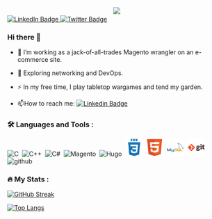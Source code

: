 <div id="header" align="center">
  <img src="https://media.giphy.com/media/M9gbBd9nbDrOTu1Mqx/giphy.gif" width="100"/>
</div>

<div id="badges">
  <a href="https://www.linkedin.com/in/jack-hughes-16662613/">
    <img src="https://img.shields.io/badge/LinkedIn-blue?style=for-the-badge&logo=linkedin&logoColor=white" alt="LinkedIn Badge"/>
  </a>
  <a href="https://twitter.com/MrJackHughes">
    <img src="https://img.shields.io/badge/Twitter-blue?style=for-the-badge&logo=twitter&logoColor=white" alt="Twitter Badge"/>
  </a>
</div>

### Hi there 👋

- :telescope: I’m working as a jack-of-all-trades Magento wrangler on an e-commerce site.

- :seedling: Exploring networking and DevOps.

- :zap: In my free time, I play tabletop wargames and tend my garden.

- :mailbox:How to reach me: [![Linkedin Badge](https://img.shields.io/badge/-Jack_Hughes-blue?style=flat&logo=Linkedin&logoColor=white)](https://www.linkedin.com/in/jack-hughes-16662613/)

### :hammer_and_wrench: Languages and Tools :
<div>
  <img src="https://cdn.jsdelivr.net/gh/devicons/devicon/icons/c/c-original.svg" title="C" alt="C" width="40" height="40" />&nbsp;
  <img src="https://cdn.jsdelivr.net/gh/devicons/devicon/icons/cplusplus/cplusplus-original.svg" title="C++" alt="C++" width="40" height="40" />&nbsp;
  <img src="https://cdn.jsdelivr.net/gh/devicons/devicon/icons/csharp/csharp-original.svg" title="C#" alt="C#" width="40" height="40" />&nbsp;
  <img src="https://cdn.jsdelivr.net/gh/devicons/devicon/icons/magento/magento-original.svg" title="Magento 2" alt="Magento" width="40" height="40" />&nbsp;
  <img src="https://cdn.jsdelivr.net/gh/devicons/devicon/icons/hugo/hugo-original.svg" title="Hugo" alt="Hugo" width="40" height="40" />&nbsp;
  <img src="https://github.com/devicons/devicon/blob/master/icons/css3/css3-plain-wordmark.svg" title="CSS3" alt="CSS" width="40" height="40"/>&nbsp;
  <img src="https://github.com/devicons/devicon/blob/master/icons/html5/html5-original.svg" title="HTML5" alt="HTML" width="40" height="40"/>&nbsp;
  <img src="https://github.com/devicons/devicon/blob/master/icons/mysql/mysql-original-wordmark.svg" title="MySQL"  alt="MySQL" width="40" height="40"/>&nbsp;
  <img src="https://github.com/devicons/devicon/blob/master/icons/git/git-original-wordmark.svg" title="Git" **alt="Git" width="40" height="40"/>&nbsp;
  <img src="https://cdn.jsdelivr.net/gh/devicons/devicon/icons/github/github-original.svg" title="github" alt="github" width="40" height="40" />
</div>

### :fire: My Stats :
[![GitHub Streak](http://github-readme-streak-stats.herokuapp.com?user=digitalbricklayer)](https://git.io/streak-stats)

[![Top Langs](https://github-readme-stats.vercel.app/api/top-langs/?username=digitalbricklayer&layout=compact&theme=vision-friendly-dark)](https://github.com/anuraghazra/github-readme-stats)
